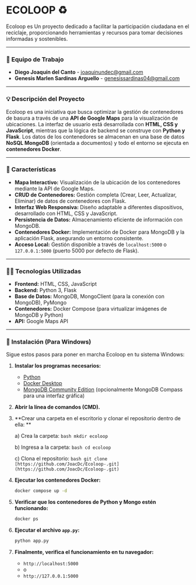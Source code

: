 # ECOLOOP ♻️

Ecoloop es Un proyecto dedicado a facilitar la participación ciudadana en el reciclaje, proporcionando herramientas y recursos para tomar decisiones informadas y sostenibles.

---

### 👥 Equipo de Trabajo

* **Diego Joaquín del Canto** - joaquinundec@gmail.com
* **Genesis Marlen Sardinas Arguello** - genesissardinas04@gmail.com

---

### 💡 Descripción del Proyecto

Ecoloop es una iniciativa que busca optimizar la gestión de contenedores de basura a través de una **API de Google Maps** para la visualización de ubicaciones. La interfaz de usuario está desarrollada con **HTML, CSS y JavaScript**, mientras que la lógica de backend se construye con **Python y Flask**. Los datos de los contenedores se almacenan en una base de datos **NoSQL MongoDB** (orientada a documentos) y todo el entorno se ejecuta en **contenedores Docker**.

---

### 🚀 Características

* **Mapa Interactivo:** Visualización de la ubicación de los contenedores mediante la API de Google Maps.
* **CRUD de Contenedores:** Gestión completa (Crear, Leer, Actualizar, Eliminar) de datos de contenedores con Flask.
* **Interfaz Web Responsiva:** Diseño adaptable a diferentes dispositivos, desarrollado con HTML, CSS y JavaScript.
* **Persistencia de Datos:** Almacenamiento eficiente de información con MongoDB.
* **Contenedores Docker:** Implementación de Docker para MongoDB y la aplicación Flask, asegurando un entorno consistente.
* **Acceso Local:** Gestión disponible a través de `localhost:5000` o `127.0.0.1:5000` (puerto 5000 por defecto de Flask).

---

### 👨‍💻 Tecnologías Utilizadas

* **Frontend:** HTML, CSS, JavaScript
* **Backend:** Python 3, Flask
* **Base de Datos:** MongoDB, MongoClient (para la conexión con MongoDB), PyMongo
* **Contenedores:** Docker Compose (para virtualizar imágenes de MongoDB y Python)
* **API:** Google Maps API

---

### 🛫 Instalación (Para Windows)

Sigue estos pasos para poner en marcha Ecoloop en tu sistema Windows:

1.  **Instalar los programas necesarios:**
    * [Python](https://www.python.org/downloads/)
    * [Docker Desktop](https://www.docker.com/products/docker-desktop/)
    * [MongoDB Community Edition](https://www.mongodb.com/try/download/community) (opcionalmente MongoDB Compass para una interfaz gráfica)

2.  **Abrir la línea de comandos (CMD).**

3.  **Crear una carpeta en el escritorio y clonar el repositorio dentro de ella:
   **
    
    a) Crea la carpeta:
        ```bash
        mkdir ecoloop
        ```

     b) Ingresa a la carpeta:
        ```bash
        cd ecoloop
        ```

    c) Clona el repositorio:
        ```bash
        git clone [https://github.com/JoacDc/Ecoloop-.git](https://github.com/JoacDc/Ecoloop-.git)
        ```

5.  **Ejecutar los contenedores Docker:**
    ```bash
    docker compose up -d
    ```

6.  **Verificar que los contenedores de Python y Mongo estén funcionando:**
    ```bash
    docker ps
    ```

7.  **Ejecutar el archivo `app.py`:**
    ```bash
    python app.py
    ```

8.  **Finalmente, verifica el funcionamiento en tu navegador:**
    * `http://localhost:5000`
    * o
    * `http://127.0.0.1:5000`

